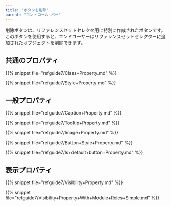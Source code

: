 ```yaml
---
title: "ボタンを削除"
parent: "コントロール バー"
---
```


削除ボタンは、リファレンスセットセレクタ用に特別に作成されたボタンです。 このボタンを使用すると、エンドユーザーはリファレンスセットセレクターに追加されたオブジェクトを削除できます。

## 共通のプロパティ

{{% snippet file="refguide7/Class+Property.md" %}}

{{% snippet file="refguide7/Style+Property.md" %}}

## 一般プロパティ

{{% snippet file="refguide7/Caption+Property.md" %}}

{{% snippet file="refguide7/Tooltip+Property.md" %}}

{{% snippet file="refguide7/Image+Property.md" %}}

{{% snippet file="refguide7/Button+Style+Property.md" %}}

{{% snippet file="refguide7/Is+default+button+Property.md" %}}

## 表示プロパティ

{{% snippet file="refguide7/Visibility+Property.md" %}}

{{% snippet file="refguide7/Visibility+Property+With+Module+Roles+Simple.md" %}}
